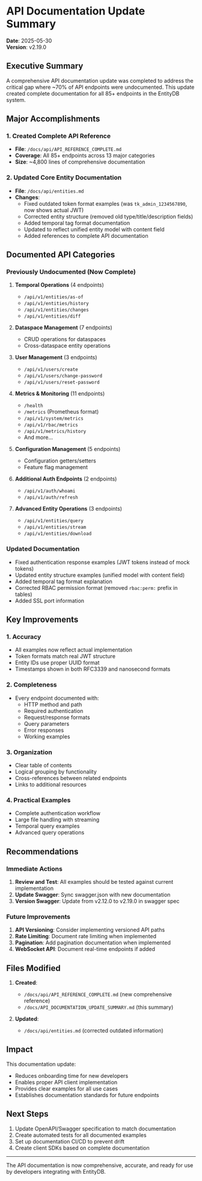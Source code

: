 # API Documentation Update Summary

**Date**: 2025-05-30  
**Version**: v2.19.0

## Executive Summary

A comprehensive API documentation update was completed to address the critical gap where ~70% of API endpoints were undocumented. This update created complete documentation for all 85+ endpoints in the EntityDB system.

## Major Accomplishments

### 1. Created Complete API Reference
- **File**: `/docs/api/API_REFERENCE_COMPLETE.md`
- **Coverage**: All 85+ endpoints across 13 major categories
- **Size**: ~4,800 lines of comprehensive documentation

### 2. Updated Core Entity Documentation
- **File**: `/docs/api/entities.md`
- **Changes**: 
  - Fixed outdated token format examples (was `tk_admin_1234567890`, now shows actual JWT)
  - Corrected entity structure (removed old type/title/description fields)
  - Added temporal tag format documentation
  - Updated to reflect unified entity model with content field
  - Added references to complete API documentation

## Documented API Categories

### Previously Undocumented (Now Complete)
1. **Temporal Operations** (4 endpoints)
   - `/api/v1/entities/as-of`
   - `/api/v1/entities/history`
   - `/api/v1/entities/changes`
   - `/api/v1/entities/diff`

2. **Dataspace Management** (7 endpoints)
   - CRUD operations for dataspaces
   - Cross-dataspace entity operations

3. **User Management** (3 endpoints)
   - `/api/v1/users/create`
   - `/api/v1/users/change-password`
   - `/api/v1/users/reset-password`

4. **Metrics & Monitoring** (11 endpoints)
   - `/health`
   - `/metrics` (Prometheus format)
   - `/api/v1/system/metrics`
   - `/api/v1/rbac/metrics`
   - `/api/v1/metrics/history`
   - And more...

5. **Configuration Management** (5 endpoints)
   - Configuration getters/setters
   - Feature flag management

6. **Additional Auth Endpoints** (2 endpoints)
   - `/api/v1/auth/whoami`
   - `/api/v1/auth/refresh`

7. **Advanced Entity Operations** (3 endpoints)
   - `/api/v1/entities/query`
   - `/api/v1/entities/stream`
   - `/api/v1/entities/download`

### Updated Documentation
- Fixed authentication response examples (JWT tokens instead of mock tokens)
- Updated entity structure examples (unified model with content field)
- Added temporal tag format explanation
- Corrected RBAC permission format (removed `rbac:perm:` prefix in tables)
- Added SSL port information

## Key Improvements

### 1. Accuracy
- All examples now reflect actual implementation
- Token formats match real JWT structure
- Entity IDs use proper UUID format
- Timestamps shown in both RFC3339 and nanosecond formats

### 2. Completeness
- Every endpoint documented with:
  - HTTP method and path
  - Required authentication
  - Request/response formats
  - Query parameters
  - Error responses
  - Working examples

### 3. Organization
- Clear table of contents
- Logical grouping by functionality
- Cross-references between related endpoints
- Links to additional resources

### 4. Practical Examples
- Complete authentication workflow
- Large file handling with streaming
- Temporal query examples
- Advanced query operations

## Recommendations

### Immediate Actions
1. **Review and Test**: All examples should be tested against current implementation
2. **Update Swagger**: Sync swagger.json with new documentation
3. **Version Swagger**: Update from v2.12.0 to v2.19.0 in swagger spec

### Future Improvements
1. **API Versioning**: Consider implementing versioned API paths
2. **Rate Limiting**: Document rate limiting when implemented
3. **Pagination**: Add pagination documentation when implemented
4. **WebSocket API**: Document real-time endpoints if added

## Files Modified

1. **Created**:
   - `/docs/api/API_REFERENCE_COMPLETE.md` (new comprehensive reference)
   - `/docs/API_DOCUMENTATION_UPDATE_SUMMARY.md` (this summary)

2. **Updated**:
   - `/docs/api/entities.md` (corrected outdated information)

## Impact

This documentation update:
- Reduces onboarding time for new developers
- Enables proper API client implementation
- Provides clear examples for all use cases
- Establishes documentation standards for future endpoints

## Next Steps

1. Update OpenAPI/Swagger specification to match documentation
2. Create automated tests for all documented examples
3. Set up documentation CI/CD to prevent drift
4. Create client SDKs based on complete documentation

---

The API documentation is now comprehensive, accurate, and ready for use by developers integrating with EntityDB.